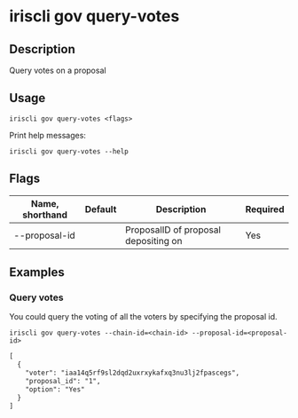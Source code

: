 # iriscli gov query-votes

## Description

Query votes on a proposal

## Usage

```
iriscli gov query-votes <flags>
```

Print help messages:

```
iriscli gov query-votes --help
```
## Flags

| Name, shorthand | Default                    | Description                                                                                                                                          | Required |
| --------------- | -------------------------- | ---------------------------------------------------------------------------------------------------------------------------------------------------- | -------- |
| --proposal-id   |                            | ProposalID of proposal depositing on                                                                                                        | Yes      |

## Examples

### Query votes

You could query the voting of all the voters by specifying the proposal id.
 
```shell
iriscli gov query-votes --chain-id=<chain-id> --proposal-id=<proposal-id>

```
 
```txt
[
  {
    "voter": "iaa14q5rf9sl2dqd2uxrxykafxq3nu3lj2fpascegs",
    "proposal_id": "1",
    "option": "Yes"
  }
]
```
